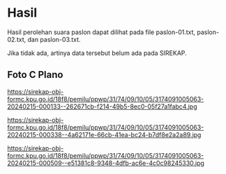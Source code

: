 # Hasil

Hasil perolehan suara paslon dapat dilihat pada file paslon-01.txt, paslon-02.txt, dan paslon-03.txt.

Jika tidak ada, artinya data tersebut belum ada pada SIREKAP.

## Foto C Plano

https://sirekap-obj-formc.kpu.go.id/18f8/pemilu/ppwp/31/74/09/10/05/3174091005063-20240215-000133--262671cb-f214-49b5-8ec0-05f27a1fabc4.jpg

https://sirekap-obj-formc.kpu.go.id/18f8/pemilu/ppwp/31/74/09/10/05/3174091005063-20240215-000338--4a62171e-66cb-41ea-bc24-b7df8e2a2a89.jpg

https://sirekap-obj-formc.kpu.go.id/18f8/pemilu/ppwp/31/74/09/10/05/3174091005063-20240215-000509--e51381c8-9348-4dfb-ac6e-4c0c98245330.jpg

